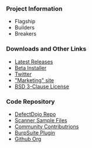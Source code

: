 ### Project Information
* Flagship
* Builders
* Breakers

### Downloads and Other Links
* [Latest Releases](https://github.com/DefectDojo/django-DefectDojo/releases)
* [Beta Installer](https://github.com/mtesauro/godojo/releases)
* [Twitter](https://twitter.com/defectdojo)
* ["Marketing" site](https://www.defectdojo.org/)
* [BSD 3-Clause License](https://github.com/DefectDojo/django-DefectDojo/blob/master/LICENSE.md)

### Code Repository
* [DefectDojo Repo](https://github.com/DefectDojo/django-DefectDojo)
* [Scanner Sample Files](https://github.com/DefectDojo/sample-scan-files)
* [Community Contributrions](https://github.com/DefectDojo/Community-Contribs)
* [BurpSuite Plugin](https://github.com/DefectDojo/Burp-Plugin)
* [Github Org](https://github.com/defectdojo)